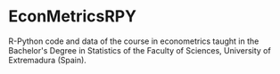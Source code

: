 # EconMetricsRPY
R-Python code and data of the course in econometrics taught in the Bachelor's Degree in Statistics of the Faculty of Sciences, University of Extremadura (Spain).
